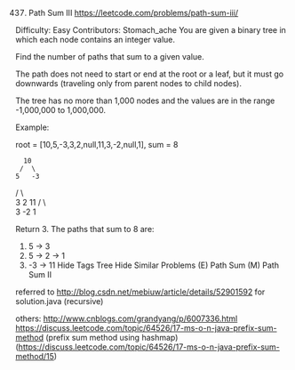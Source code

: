 437. Path Sum III https://leetcode.com/problems/path-sum-iii/

Difficulty: Easy
Contributors: Stomach_ache
You are given a binary tree in which each node contains an integer value.

Find the number of paths that sum to a given value.

The path does not need to start or end at the root or a leaf, but it must go downwards (traveling only from parent nodes to child nodes).

The tree has no more than 1,000 nodes and the values are in the range -1,000,000 to 1,000,000.

Example:

root = [10,5,-3,3,2,null,11,3,-2,null,1], sum = 8

      10
     /  \
    5   -3
   / \    \
  3   2   11
 / \   \
3  -2   1

Return 3. The paths that sum to 8 are:

1.  5 -> 3
2.  5 -> 2 -> 1
3. -3 -> 11
Hide Tags Tree
Hide Similar Problems (E) Path Sum (M) Path Sum II


referred to http://blog.csdn.net/mebiuw/article/details/52901592 for solution.java (recursive)

others:
http://www.cnblogs.com/grandyang/p/6007336.html
https://discuss.leetcode.com/topic/64526/17-ms-o-n-java-prefix-sum-method (prefix sum method using hashmap)
(https://discuss.leetcode.com/topic/64526/17-ms-o-n-java-prefix-sum-method/15)
